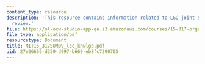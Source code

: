 ```yaml
---
content_type: resource
description: 'This resource contains information related to LGO joint session: knowledge
  review.'
file: https://ol-ocw-studio-app-qa.s3.amazonaws.com/courses/15-317-organizational-leadership-and-change-summer-2009/27e26656d359d997b669eb8fc7290705_MIT15_317SUM09_lec_knwlge.pdf
file_type: application/pdf
resourcetype: Document
title: MIT15_317SUM09_lec_knwlge.pdf
uid: 27e26656-d359-d997-b669-eb8fc7290705
---
```

